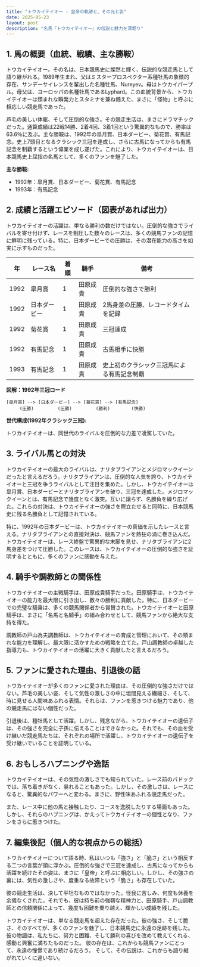 ```yaml
---
title: "トウカイテイオー - 皇帝の軌跡と、その光と影"
date: 2025-05-23
layout: post
description: "名馬『トウカイテイオー』の伝説と魅力を深堀り"
---
```


## 1. 馬の概要（血統、戦績、主な勝鞍）

トウカイテイオー。その名は、日本競馬史に燦然と輝く、伝説的な競走馬として語り継がれる。1989年生まれ、父はミスタープロスペクター系種牡馬の象徴的存在、サンデーサイレンスを輩出した名種牡馬、Nureyev。母はトウカイパープル。母父は、ヨーロッパの名種牡馬であるLyphard。この血統背景から、トウカイテイオーは類まれな瞬発力とスタミナを兼ね備えた、まさに「怪物」と呼ぶに相応しい競走馬であった。

芦毛の美しい体躯、そして圧倒的な強さ。その競走生活は、まさにドラマチックだった。通算成績は22戦14勝、2着4回、3着1回という驚異的なもので、勝率は63.6％に及ぶ。主な勝鞍は、1992年の皐月賞、日本ダービー、菊花賞、有馬記念。史上7頭目となるクラシック三冠を達成し、さらに古馬になってからも有馬記念を制覇するという偉業を成し遂げた。これにより、トウカイテイオーは、日本競馬史上屈指の名馬として、多くのファンを魅了した。

**主な勝鞍:**

* 1992年：皐月賞、日本ダービー、菊花賞、有馬記念
* 1993年：有馬記念


## 2. 成績と活躍エピソード（図表があれば出力）

トウカイテイオーの活躍は、単なる勝利の数だけではない。圧倒的な強さでライバルを寄せ付けず、レースを制圧した数々のレースは、多くの競馬ファンの記憶に鮮明に残っている。特に、日本ダービーでの圧勝は、その潜在能力の高さを如実に示すものだった。

| 年 | レース名          | 着順 | 騎手      | 備考                                                              |
|---|-----------------|-----|----------|-------------------------------------------------------------------|
| 1992 | 皐月賞            | 1   | 田原成貴 | 圧倒的な強さで勝利                                                  |
| 1992 | 日本ダービー        | 1   | 田原成貴 | 2馬身差の圧勝、レコードタイムを記録                                   |
| 1992 | 菊花賞            | 1   | 田原成貴 | 三冠達成                                                            |
| 1992 | 有馬記念            | 1   | 田原成貴 | 古馬相手に快勝                                                      |
| 1993 | 有馬記念            | 1   | 田原成貴 | 史上初のクラシック三冠馬による有馬記念制覇                         |


**図解：1992年三冠ロード**

```
[皐月賞] --> [日本ダービー] --> [菊花賞] --> [有馬記念]
     (圧勝)         (圧勝)         (勝利)        (快勝)
```

**世代構成(1992年クラシック三冠):**

トウカイテイオーは、同世代のライバルを圧倒的な力差で凌駕していた。


## 3. ライバル馬との対決

トウカイテイオーの最大のライバルは、ナリタブライアンとメジロマックイーンだったと言えるだろう。ナリタブライアンは、圧倒的な人気を誇り、トウカイテイオーと三冠を争うライバルとして注目を集めた。しかし、トウカイテイオーは皐月賞、日本ダービーとナリタブライアンを破り、三冠を達成した。メジロマックイーンとは、有馬記念で幾度となく激突。互いに譲らず、名勝負を繰り広げた。これらの対決は、トウカイテイオーの強さを際立たせると同時に、日本競馬史に残る名勝負として記憶されている。

特に、1992年の日本ダービーは、トウカイテイオーの真価を示したレースと言える。ナリタブライアンとの直接対決は、競馬ファンを熱狂の渦に巻き込んだ。トウカイテイオーは、レース終盤で驚異的な末脚を見せ、ナリタブライアンに2馬身差をつけて圧勝した。このレースは、トウカイテイオーの圧倒的な強さを証明するとともに、多くのファンに感動を与えた。


## 4. 騎手や調教師との関係性

トウカイテイオーの主戦騎手は、田原成貴騎手だった。田原騎手は、トウカイテイオーの能力を最大限に引き出し、数々の勝利に貢献した。特に、日本ダービーでの完璧な騎乗は、多くの競馬関係者から賞賛された。トウカイテイオーと田原騎手は、まさに「名馬と名騎手」の組み合わせとして、競馬ファンから絶大な支持を得た。

調教師の戸山為夫調教師は、トウカイテイオーの育成と管理において、その類まれな能力を理解し、最大限に活かすための戦略を立てた。戸山調教師の卓越した指導力も、トウカイテイオーの活躍に大きく貢献したと言えるだろう。


## 5. ファンに愛された理由、引退後の話

トウカイテイオーが多くのファンに愛された理由は、その圧倒的な強さだけではない。芦毛の美しい姿、そして気性の激しさの中に垣間見える繊細さ、そして、時に見せる人間味あふれる表情。それらは、ファンを惹きつける魅力であり、他の競走馬にはない個性だった。

引退後は、種牡馬として活躍。しかし、残念ながら、トウカイテイオーの遺伝子は、その強さを完全に子孫に伝えることはできなかった。それでも、その血を受け継いだ競走馬たちは、それぞれの場所で活躍し、トウカイテイオーの遺伝子を受け継いでいることを証明している。


## 6. おもしろハプニングや逸話

トウカイテイオーは、その気性の激しさでも知られていた。レース前のパドックでは、落ち着きがなく、暴れることもあった。しかし、その激しさは、レースになると、驚異的なパワーへと変わる。まさに、野性味あふれる競走馬だった。

また、レース中に他の馬と接触したり、コースを逸脱したりする場面もあった。しかし、それらのハプニングは、かえってトウカイテイオーの個性となり、ファンをさらに惹きつけた。


## 7. 編集後記（個人的な視点からの総括）

トウカイテイオーについて語る時、私はいつも「強さ」と「脆さ」という相反する二つの言葉が頭に浮かぶ。圧倒的な強さで三冠を達成し、古馬になってからも活躍を続けたその姿は、まさに「皇帝」と呼ぶに相応しい。しかし、その強さの裏には、気性の激しさや、度重なる故障という「脆さ」も存在していた。

彼の競走生活は、決して平坦なものではなかった。怪我に苦しみ、何度も休養を余儀なくされた。それでも、彼は持ち前の強靭な精神力と、田原騎手、戸山調教師との信頼関係によって、幾度も困難を乗り越え、輝かしい成績を残した。

トウカイテイオーは、単なる競走馬を超えた存在だった。彼の強さ、そして脆さ、そのすべてが、多くのファンを魅了し、日本競馬史に永遠の足跡を残した。彼の物語は、私たちに、努力と困難、そして勝利の喜びを改めて教えてくれる、感動と興奮に満ちたものだった。  彼の存在は、これからも競馬ファンにとって、永遠の憧憬であり続けるだろう。  そして、その伝説は、これからも語り継がれていくに違いない。
